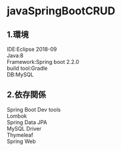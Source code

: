 # javaSpringBootCRUD
<h2>1.環境</h2>
IDE:Eclipse 2018-09<br />
Java:8<br />
Framework:Spring boot 2.2.0<br />
build tool:Gradle<br />
DB:MySQL<br />

<h2>2.依存関係</h2>
Spring Boot Dev tools<br />
Lombok<br />
Spring Data JPA<br />
MySQL Driver<br />
Thymeleaf<br />
Spring Web<br />
